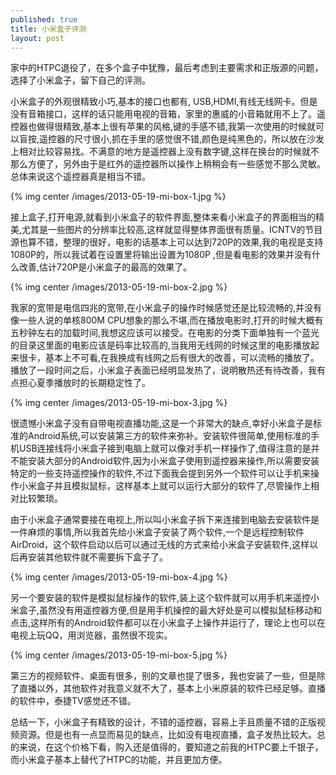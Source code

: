 ```yaml
---
published: true
title: 小米盒子评测
layout: post
---
```


家中的HTPC退役了，在多个盒子中犹豫，最后考虑到主要需求和正版源的问题，选择了小米盒子，留下自己的评测。

小米盒子的外观很精致小巧,基本的接口也都有, USB,HDMI,有线无线网卡。但是没有音箱接口，这样的话只能用电视的音箱，家里的惠威的小音箱就用不上了。遥控器也做得很精致,基本上很有苹果的风格,键的手感不错,我第一次使用的时候就可以盲按,遥控器的尺寸很小,抓在手里的感觉很不错,颜色是纯黑色的，所以放在沙发上相对比较容易找。不满意的地方是遥控器上没有数字键,这样在换台的时候就不那么方便了，另外由于是红外的遥控器所以操作上稍稍会有一些感觉不那么灵敏。总体来说这个遥控器真是相当不错。

{% img center /images/2013-05-19-mi-box-1.jpg %}


接上盒子,打开电源,就看到小米盒子的软件界面,整体来看小米盒子的界面相当的精美,尤其是一些图片的分辨率比较高,这样就显得整体界面很有质量。ICNTV的节目源也算不错，整理的很好，电影的话基本上可以达到720P的效果,我的电视是支持1080P的，所以我试着在设置里将输出设置为1080P ,但是看电影的效果并没有什么改善,估计720P是小米盒子的最高的效果了。

{% img center /images/2013-05-19-mi-box-2.jpg %}

我家的宽带是电信四兆的宽带,在小米盒子的操作时候感觉还是比较流畅的,并没有像一些人说的单核800M CPU想象的那么不堪,而在播放电影时,打开的时候大概有五秒钟左右的加载时间,我想这应该可以接受。在电影的分类下面单独有一个蓝光的目录这里面的电影应该是码率比较高的,当我用无线网的时候这里的电影播放起来很卡，基本上不可看,在我换成有线网之后有很大的改善，可以流畅的播放了。播放了一段时间之后，小米盒子表面已经明显发热了，说明散热还有待改善，我有点担心夏季播放时的长期稳定性了。

{% img center /images/2013-05-19-mi-box-3.jpg %}
 
很遗憾小米盒子没有自带电视直播功能,这是一个非常大的缺点,幸好小米盒子是标准的Android系统,可以安装第三方的软件来弥补。安装软件很简单,使用标准的手机USB连接线将小米盒子接到电脑上就可以像对手机一样操作了,值得注意的是并不能安装大部分的Android软件,因为小米盒子使用到遥控器来操作,所以需要安装特定的一些支持遥控操作的软件,不过下面我会提到另外一个软件可以让手机来操作小米盒子并且模拟鼠标，这样基本上就可以运行大部分的软件了,尽管操作上相对比较繁琐。


由于小米盒子通常要接在电视上,所以叫小米盒子拆下来连接到电脑去安装软件是一件麻烦的事情,所以我首先给小米盒子安装了两个软件,一个是远程控制软件AirDroid，这个软件启动以后可以通过无线的方式来给小米盒子安装软件,这样以后再安装其他软件就不需要拆下盒子了。

{% img center /images/2013-05-19-mi-box-4.jpg %}

另一个要安装的软件是模拟鼠标操作的软件,装上这个软件就可以用手机来遥控小米盒子,虽然没有用遥控器方便,但是用手机操控的最大好处是可以模拟鼠标移动和点击,这样所有的Android软件都可以在小米盒子上操作并运行了，理论上也可以在电视上玩QQ，用浏览器，虽然很不现实。

{% img center /images/2013-05-19-mi-box-5.jpg %}

第三方的视频软件、桌面有很多，别的文章也提了很多，我也安装了一些，但是除了直播以外，其他软件对我意义就不大了，基本上小米原装的软件已经足够。直播的软件中，泰捷TV感觉还不错。

总结一下，小米盒子有精致的设计，不错的遥控器，容易上手且质量不错的正版视频资源。但是也有一点显而易见的缺点，比如没有电视直播，盒子发热比较大。总的来说，在这个价格下看，购入还是值得的，要知道之前我的HTPC要上千银子，而小米盒子基本上替代了HTPC的功能，并且更加方便。

